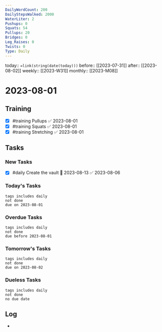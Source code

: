```yaml
---
DailyWordCount: 200
DailyStepsWalked: 2000
WaterLiter: 2
Pushups: 0
Squats: 54
Pullups: 20
Bridges: 0
Leg_Raises: 0
Twists: 0
Type: Daily
---
```

today:: `=link(string(date(today)))`
before:: [[2023-07-31]]
after:: [[2023-08-02]]
weekly:: [[2023-W31]]
monthly:: [[2023-M08]]

# 2023-08-01



## Training

- [x] #training Pullups ✅ 2023-08-01
- [x] #training Squats ✅ 2023-08-01
- [x] #training Stretching ✅ 2023-08-01
## Tasks
### New Tasks 

- [x] #daily Create the vault 📅 2023-08-13 ✅ 2023-08-06

### Today's Tasks 

```tasks
tags includes daily
not done 
due on 2023-08-01
```

### Overdue Tasks 

```tasks
tags includes daily
not done 
due before 2023-08-01
```

### Tomorrow's Tasks

```tasks
tags includes daily
not done 
due on 2023-08-02
```

### Dueless Tasks

```tasks
tags includes daily
not done 
no due date
```

## Log

- 





